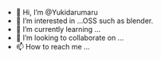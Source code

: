 - 👋 Hi, I’m @Yukidarumaru
- 👀 I’m interested in ...OSS such as blender.
- 🌱 I’m currently learning ...
- 💞️ I’m looking to collaborate on ...
- 📫 How to reach me ...

<!---
Yukidarumaru/Yukidarumaru is a ✨ special ✨ repository because its `README.md` (this file) appears on your GitHub profile.
You can click the Preview link to take a look at your changes.
--->
